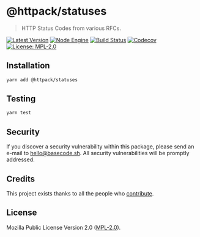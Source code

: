 # @httpack/statuses

> HTTP Status Codes from various RFCs.

[![Latest Version](https://badgen.now.sh/npm/v/@httpack/statuses)](https://www.npmjs.com/package/@httpack/statuses)
[![Node Engine](https://badgen.now.sh/npm/node/@httpack/statuses)](https://www.npmjs.com/package/@httpack/statuses)
[![Build Status](https://badgen.now.sh/circleci/github/@httpack/statuses)](https://circleci.com/gh/@httpack/statuses)
[![Codecov](https://badgen.now.sh/codecov/c/github/@httpack/statuses)](https://codecov.io/gh/@httpack/statuses)
[![License: MPL-2.0](https://badgen.now.sh/badge/license/MPL-2.0/green)](https://mozilla.org/MPL/2.0/)

## Installation

```bash
yarn add @httpack/statuses
```

## Testing

```bash
yarn test
```

## Security

If you discover a security vulnerability within this package, please send an e-mail to hello@basecode.sh. All security vulnerabilities will be promptly addressed.

## Credits

This project exists thanks to all the people who [contribute](../../contributors).

## License

Mozilla Public License Version 2.0 ([MPL-2.0](./LICENSE)).
